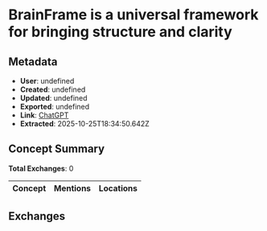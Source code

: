 # BrainFrame is a universal framework for bringing structure and clarity

## Metadata

- **User**: undefined
- **Created**: undefined
- **Updated**: undefined
- **Exported**: undefined
- **Link**: [ChatGPT](undefined)
- **Extracted**: 2025-10-25T18:34:50.642Z

## Concept Summary

**Total Exchanges**: 0

| Concept | Mentions | Locations |
|---------|----------|----------|

## Exchanges

